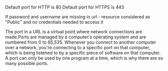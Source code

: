 Default port for HTTP is 80
Default port for HTTPS is 443

If password and username are missing in url - resource considered as "Public" and no credentials needed to access it

The port in a URL is a virtual point where network connections are made.Ports are managed by a computer's operating system and are numbered from 0 to 65,535.
Whenever you connect to another computer over a network, you're connecting to a specific port on that computer, which is being listened to by a specific piece of software on that computer. A port can only be used by one program at a time, which is why there are so many possible ports.
